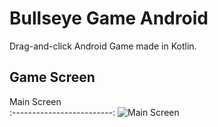 # Bullseye Game Android

Drag-and-click Android Game made in Kotlin.

## Game Screen
Main Screen             
:-------------------------:
![Main Screen](https://i.imgur.com/deHgr0x.png)

